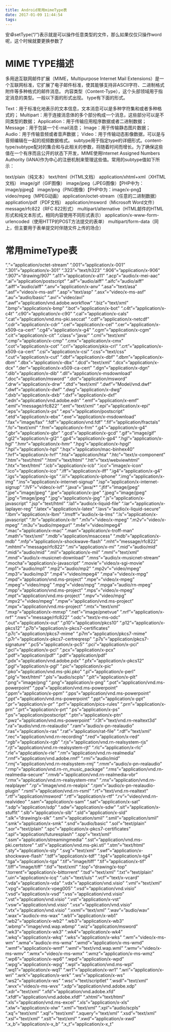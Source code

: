 ```yaml
---
title: Android常用mimeType表
date: 2017-01-09 11:44:54
tags:
---
```


安卓setType(“/“)表示就是可以操作任意类型的文件，那么如果仅仅只操作word呢，这个时候就要更换参数了

<!--more-->
# MIME TYPE描述

多用途互联网邮件扩展（MIME，Multipurpose Internet Mail Extensions）是一个互联网标准，它扩展了电子邮件标准，使其能够支持非ASCII字符、二进制格式附件等多种格式的邮件消息。
内容类型（Content-Type），这个头部领域用于指定消息的类型。一般以下面的形式出现。
type有下面的形式。

Text：用于标准化地表示的文本信息，文本消息可以是多种字符集和或者多种格式的；
Multipart：用于连接消息体的多个部分构成一个消息，这些部分可以是不同类型的数据；
Application：用于传输应用程序数据或者二进制数据；
Message：用于包装一个E-mail消息；
Image：用于传输静态图片数据；
Audio：用于传输音频或者音声数据；
Video：用于传输动态影像数据，可以是与音频编辑在一起的视频数据格式。
subtype用于指定type的详细形式。content-type/subtype配对的集合和与此相关的参数，将随着时间而增长。为了确保这些值在一个有序而且公开的状态下开发，MIME使用Internet Assigned Numbers Authority (IANA)作为中心的注册机制来管理这些值。常用的subtype值如下所示：

text/plain（纯文本）
text/html（HTML文档）
application/xhtml+xml（XHTML文档）
image/gif（GIF图像）
image/jpeg（JPEG图像）【PHP中为：image/pjpeg】
image/png（PNG图像）【PHP中为：image/x-png】
video/mpeg（MPEG动画）
application/octet-stream（任意的二进制数据）
application/pdf（PDF文档）
application/msword（Microsoft Word文件）
message/rfc822（RFC 822形式）
multipart/alternative（HTML邮件的HTML形式和纯文本形式，相同内容使用不同形式表示）
application/x-www-form-urlencoded（使用HTTP的POST方法提交的表单）
multipart/form-data（同上，但主要用于表单提交时伴随文件上传的场合）
# 常用mimeType表

“.“=”application/octet-stream”
“.001”=”application/x-001”
“.301”=”application/x-301”
“.323”=”text/h323”
“.906”=”application/x-906”
“.907”=”drawing/907”
“.a11”=”application/x-a11”
“.acp”=”audio/x-mei-aac”
“.ai”=”application/postscript”
“.aif”=”audio/aiff”
“.aifc”=”audio/aiff”
“.aiff”=”audio/aiff”
“.anv”=”application/x-anv”
“.asa”=”text/asa”
“.asf”=”video/x-ms-asf”
“.asp”=”text/asp”
“.asx”=”video/x-ms-asf”
“.au”=”audio/basic”
“.avi”=”video/avi”
“.awf”=”application/vnd.adobe.workflow”
“.biz”=”text/xml”
“.bmp”=”application/x-bmp”
“.bot”=”application/x-bot”
“.c4t”=”application/x-c4t”
“.c90”=”application/x-c90”
“.cal”=”application/x-cals”
“.cat”=”application/vnd.ms-pki.seccat”
“.cdf”=”application/x-netcdf”
“.cdr”=”application/x-cdr”
“.cel”=”application/x-cel”
“.cer”=”application/x-x509-ca-cert”
“.cg4”=”application/x-g4”
“.cgm”=”application/x-cgm”
“.cit”=”application/x-cit”
“.class”=”java/“
“.cml”=”text/xml”
“.cmp”=”application/x-cmp”
“.cmx”=”application/x-cmx”
“.cot”=”application/x-cot”
“.crl”=”application/pkix-crl”
“.crt”=”application/x-x509-ca-cert”
“.csi”=”application/x-csi”
“.css”=”text/css”
“.cut”=”application/x-cut”
“.dbf”=”application/x-dbf”
“.dbm”=”application/x-dbm”
“.dbx”=”application/x-dbx”
“.dcd”=”text/xml”
“.dcx”=”application/x-dcx”
“.der”=”application/x-x509-ca-cert”
“.dgn”=”application/x-dgn”
“.dib”=”application/x-dib”
“.dll”=”application/x-msdownload”
“.doc”=”application/msword”
“.dot”=”application/msword”
“.drw”=”application/x-drw”
“.dtd”=”text/xml”
“.dwf”=”Model/vnd.dwf”
“.dwf”=”application/x-dwf”
“.dwg”=”application/x-dwg”
“.dxb”=”application/x-dxb”
“.dxf”=”application/x-dxf”
“.edn”=”application/vnd.adobe.edn”
“.emf”=”application/x-emf”
“.eml”=”message/rfc822”
“.ent”=”text/xml”
“.epi”=”application/x-epi”
“.eps”=”application/x-ps”
“.eps”=”application/postscript”
“.etd”=”application/x-ebx”
“.exe”=”application/x-msdownload”
“.fax”=”image/fax”
“.fdf”=”application/vnd.fdf”
“.fif”=”application/fractals”
“.fo”=”text/xml”
“.frm”=”application/x-frm”
“.g4”=”application/x-g4”
“.gbr”=”application/x-gbr”
“.gcd”=”application/x-gcd”
“.gif”=”image/gif”
“.gl2”=”application/x-gl2”
“.gp4”=”application/x-gp4”
“.hgl”=”application/x-hgl”
“.hmr”=”application/x-hmr”
“.hpg”=”application/x-hpgl”
“.hpl”=”application/x-hpl”
“.hqx”=”application/mac-binhex40”
“.hrf”=”application/x-hrf”
“.hta”=”application/hta”
“.htc”=”text/x-component”
“.htm”=”text/html”
“.html”=”text/html”
“.htt”=”text/webviewhtml”
“.htx”=”text/html”
“.icb”=”application/x-icb”
“.ico”=”image/x-icon”
“.ico”=”application/x-ico”
“.iff”=”application/x-iff”
“.ig4”=”application/x-g4”
“.igs”=”application/x-igs”
“.iii”=”application/x-iphone”
“.img”=”application/x-img”
“.ins”=”application/x-internet-signup”
“.isp”=”application/x-internet-signup”
“.IVF”=”video/x-ivf”
“.java”=”java/*”
“.jfif”=”image/jpeg”
“.jpe”=”image/jpeg”
“.jpe”=”application/x-jpe”
“.jpeg”=”image/jpeg”
“.jpg”=”image/jpeg”
“.jpg”=”application/x-jpg”
“.js”=”application/x-javascript”
“.jsp”=”text/html”
“.la1”=”audio/x-liquid-file”
“.lar”=”application/x-laplayer-reg”
“.latex”=”application/x-latex”
“.lavs”=”audio/x-liquid-secure”
“.lbm”=”application/x-lbm”
“.lmsff”=”audio/x-la-lms”
“.ls”=”application/x-javascript”
“.ltr”=”application/x-ltr”
“.m1v”=”video/x-mpeg”
“.m2v”=”video/x-mpeg”
“.m3u”=”audio/mpegurl”
“.m4e”=”video/mpeg4”
“.mac”=”application/x-mac”
“.man”=”application/x-troff-man”
“.math”=”text/xml”
“.mdb”=”application/msaccess”
“.mdb”=”application/x-mdb”
“.mfp”=”application/x-shockwave-flash”
“.mht”=”message/rfc822”
“.mhtml”=”message/rfc822”
“.mi”=”application/x-mi”
“.mid”=”audio/mid”
“.midi”=”audio/mid”
“.mil”=”application/x-mil”
“.mml”=”text/xml”
“.mnd”=”audio/x-musicnet-download”
“.mns”=”audio/x-musicnet-stream”
“.mocha”=”application/x-javascript”
“.movie”=”video/x-sgi-movie”
“.mp1”=”audio/mp1”
“.mp2”=”audio/mp2”
“.mp2v”=”video/mpeg”
“.mp3”=”audio/mp3”
“.mp4”=”video/mpeg4”
“.mpa”=”video/x-mpg”
“.mpd”=”application/vnd.ms-project”
“.mpe”=”video/x-mpeg”
“.mpeg”=”video/mpg”
“.mpg”=”video/mpg”
“.mpga”=”audio/rn-mpeg”
“.mpp”=”application/vnd.ms-project”
“.mps”=”video/x-mpeg”
“.mpt”=”application/vnd.ms-project”
“.mpv”=”video/mpg”
“.mpv2”=”video/mpeg”
“.mpw”=”application/vnd.ms-project”
“.mpx”=”application/vnd.ms-project”
“.mtx”=”text/xml”
“.mxp”=”application/x-mmxp”
“.net”=”image/pnetvue”
“.nrf”=”application/x-nrf”
“.nws”=”message/rfc822”
“.odc”=”text/x-ms-odc”
“.out”=”application/x-out”
“.p10”=”application/pkcs10”
“.p12”=”application/x-pkcs12”
“.p7b”=”application/x-pkcs7-certificates”
“.p7c”=”application/pkcs7-mime”
“.p7m”=”application/pkcs7-mime”
“.p7r”=”application/x-pkcs7-certreqresp”
“.p7s”=”application/pkcs7-signature”
“.pc5”=”application/x-pc5”
“.pci”=”application/x-pci”
“.pcl”=”application/x-pcl”
“.pcx”=”application/x-pcx”
“.pdf”=”application/pdf”
“.pdf”=”application/pdf”
“.pdx”=”application/vnd.adobe.pdx”
“.pfx”=”application/x-pkcs12”
“.pgl”=”application/x-pgl”
“.pic”=”application/x-pic”
“.pko”=”application/vnd.ms-pki.pko”
“.pl”=”application/x-perl”
“.plg”=”text/html”
“.pls”=”audio/scpls”
“.plt”=”application/x-plt”
“.png”=”image/png”
“.png”=”application/x-png”
“.pot”=”application/vnd.ms-powerpoint”
“.ppa”=”application/vnd.ms-powerpoint”
“.ppm”=”application/x-ppm”
“.pps”=”application/vnd.ms-powerpoint”
“.ppt”=”application/vnd.ms-powerpoint”
“.ppt”=”application/x-ppt”
“.pr”=”application/x-pr”
“.prf”=”application/pics-rules”
“.prn”=”application/x-prn”
“.prt”=”application/x-prt”
“.ps”=”application/x-ps”
“.ps”=”application/postscript”
“.ptn”=”application/x-ptn”
“.pwz”=”application/vnd.ms-powerpoint”
“.r3t”=”text/vnd.rn-realtext3d”
“.ra”=”audio/vnd.rn-realaudio”
“.ram”=”audio/x-pn-realaudio”
“.ras”=”application/x-ras”
“.rat”=”application/rat-file”
“.rdf”=”text/xml”
“.rec”=”application/vnd.rn-recording”
“.red”=”application/x-red”
“.rgb”=”application/x-rgb”
“.rjs”=”application/vnd.rn-realsystem-rjs”
“.rjt”=”application/vnd.rn-realsystem-rjt”
“.rlc”=”application/x-rlc”
“.rle”=”application/x-rle”
“.rm”=”application/vnd.rn-realmedia”
“.rmf”=”application/vnd.adobe.rmf”
“.rmi”=”audio/mid”
“.rmj”=”application/vnd.rn-realsystem-rmj”
“.rmm”=”audio/x-pn-realaudio”
“.rmp”=”application/vnd.rn-rn_music_package”
“.rms”=”application/vnd.rn-realmedia-secure”
“.rmvb”=”application/vnd.rn-realmedia-vbr”
“.rmx”=”application/vnd.rn-realsystem-rmx”
“.rnx”=”application/vnd.rn-realplayer”
“.rp”=”image/vnd.rn-realpix”
“.rpm”=”audio/x-pn-realaudio-plugin”
“.rsml”=”application/vnd.rn-rsml”
“.rt”=”text/vnd.rn-realtext”
“.rtf”=”application/msword”
“.rtf”=”application/x-rtf”
“.rv”=”video/vnd.rn-realvideo”
“.sam”=”application/x-sam”
“.sat”=”application/x-sat”
“.sdp”=”application/sdp”
“.sdw”=”application/x-sdw”
“.sit”=”application/x-stuffit”
“.slb”=”application/x-slb”
“.sld”=”application/x-sld”
“.slk”=”drawing/x-slk”
“.smi”=”application/smil”
“.smil”=”application/smil”
“.smk”=”application/x-smk”
“.snd”=”audio/basic”
“.sol”=”text/plain”
“.sor”=”text/plain”
“.spc”=”application/x-pkcs7-certificates”
“.spl”=”application/futuresplash”
“.spp”=”text/xml”
“.ssm”=”application/streamingmedia”
“.sst”=”application/vnd.ms-pki.certstore”
“.stl”=”application/vnd.ms-pki.stl”
“.stm”=”text/html”
“.sty”=”application/x-sty”
“.svg”=”text/xml”
“.swf”=”application/x-shockwave-flash”
“.tdf”=”application/x-tdf”
“.tg4”=”application/x-tg4”
“.tga”=”application/x-tga”
“.tif”=”image/tiff”
“.tif”=”application/x-tif”
“.tiff”=”image/tiff”
“.tld”=”text/xml”
“.top”=”drawing/x-top”
“.torrent”=”application/x-bittorrent”
“.tsd”=”text/xml”
“.txt”=”text/plain”
“.uin”=”application/x-icq”
“.uls”=”text/iuls”
“.vcf”=”text/x-vcard”
“.vda”=”application/x-vda”
“.vdx”=”application/vnd.visio”
“.vml”=”text/xml”
“.vpg”=”application/x-vpeg005”
“.vsd”=”application/vnd.visio”
“.vsd”=”application/x-vsd”
“.vss”=”application/vnd.visio”
“.vst”=”application/vnd.visio”
“.vst”=”application/x-vst”
“.vsw”=”application/vnd.visio”
“.vsx”=”application/vnd.visio”
“.vtx”=”application/vnd.visio”
“.vxml”=”text/xml”
“.wav”=”audio/wav”
“.wax”=”audio/x-ms-wax”
“.wb1”=”application/x-wb1”
“.wb2”=”application/x-wb2”
“.wb3”=”application/x-wb3”
“.wbmp”=”image/vnd.wap.wbmp”
“.wiz”=”application/msword”
“.wk3”=”application/x-wk3”
“.wk4”=”application/x-wk4”
“.wkq”=”application/x-wkq”
“.wks”=”application/x-wks”
“.wm”=”video/x-ms-wm”
“.wma”=”audio/x-ms-wma”
“.wmd”=”application/x-ms-wmd”
“.wmf”=”application/x-wmf”
“.wml”=”text/vnd.wap.wml”
“.wmv”=”video/x-ms-wmv”
“.wmx”=”video/x-ms-wmx”
“.wmz”=”application/x-ms-wmz”
“.wp6”=”application/x-wp6”
“.wpd”=”application/x-wpd”
“.wpg”=”application/x-wpg”
“.wpl”=”application/vnd.ms-wpl”
“.wq1”=”application/x-wq1”
“.wr1”=”application/x-wr1”
“.wri”=”application/x-wri”
“.wrk”=”application/x-wrk”
“.ws”=”application/x-ws”
“.ws2”=”application/x-ws”
“.wsc”=”text/scriptlet”
“.wsdl”=”text/xml”
“.wvx”=”video/x-ms-wvx”
“.xdp”=”application/vnd.adobe.xdp”
“.xdr”=”text/xml”
“.xfd”=”application/vnd.adobe.xfd”
“.xfdf”=”application/vnd.adobe.xfdf”
“.xhtml”=”text/html”
“.xls”=”application/vnd.ms-excel”
“.xls”=”application/x-xls”
“.xlw”=”application/x-xlw”
“.xml”=”text/xml”
“.xpl”=”audio/scpls”
“.xq”=”text/xml”
“.xql”=”text/xml”
“.xquery”=”text/xml”
“.xsd”=”text/xml”
“.xsl”=”text/xml”
“.xslt”=”text/xml”
“.xwd”=”application/x-xwd”
“.x_b”=”application/x-x_b”
“.x_t”=”application/x-x_t”

